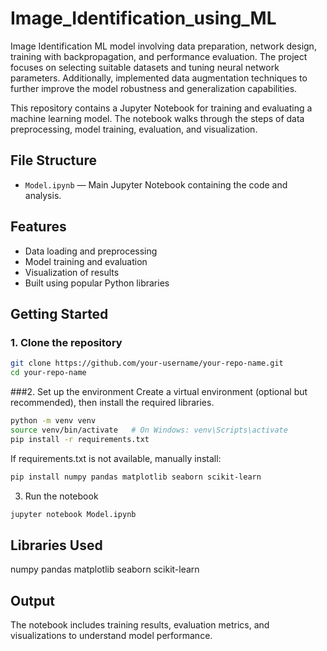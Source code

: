 # Image_Identification_using_ML
Image Identification ML model involving data preparation, network design, training with backpropagation, and performance evaluation. The project focuses on selecting suitable datasets and tuning neural network parameters. Additionally, implemented data augmentation techniques to further improve the model robustness and generalization capabilities.

This repository contains a Jupyter Notebook for training and evaluating a machine learning model. The notebook walks through the steps of data preprocessing, model training, evaluation, and visualization.

## File Structure

- `Model.ipynb` — Main Jupyter Notebook containing the code and analysis.

##  Features

- Data loading and preprocessing  
- Model training and evaluation  
- Visualization of results  
- Built using popular Python libraries  

##  Getting Started

### 1. Clone the repository
```bash
git clone https://github.com/your-username/your-repo-name.git
cd your-repo-name
```
###2. Set up the environment
Create a virtual environment (optional but recommended), then install the required libraries.
```bash
python -m venv venv
source venv/bin/activate   # On Windows: venv\Scripts\activate
pip install -r requirements.txt
```
If requirements.txt is not available, manually install:
```bash
pip install numpy pandas matplotlib seaborn scikit-learn
```
3. Run the notebook
```bash
jupyter notebook Model.ipynb
```
## Libraries Used
numpy
pandas
matplotlib
seaborn
scikit-learn

## Output
The notebook includes training results, evaluation metrics, and visualizations to understand model performance.
